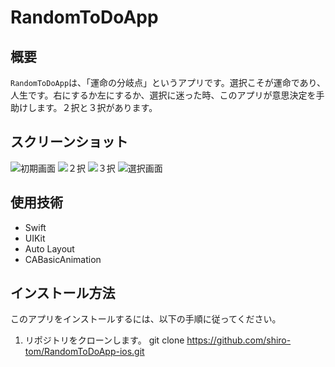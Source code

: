 # RandomToDoApp

## 概要
`RandomToDoApp`は、「運命の分岐点」というアプリです。選択こそが運命であり、人生です。右にするか左にするか、選択に迷った時、このアプリが意思決定を手助けします。２択と３択があります。

## スクリーンショット
![初期画面](RandomToDoApp/Screenshots/LanchScreen.png)
![２択](RandomToDoApp/Screenshots/two.png)
![３択](RandomToDoApp/Screenshots/three.png)
![選択画面](RandomToDoApp/Screenshots/screen.png)

## 使用技術
- Swift
- UIKit
- Auto Layout
- CABasicAnimation

## インストール方法
このアプリをインストールするには、以下の手順に従ってください。

1. リポジトリをクローンします。
   git clone https://github.com/shiro-tom/RandomToDoApp-ios.git
